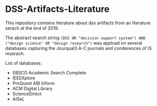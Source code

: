 # DSS-Artifacts-Literature

This repository contains literature about dss artifacts from an literature serach at the end of 2019.

The abstract search string `(DSS OR "decision support system") AND ("design science" OR "design research")` was appload on several databases capturing the Jourqual3 A-C journals and conderences of IS reserach.

List of databases:
* EBSCO Academic Search Complete
* IEEEXplore
* ProQuest ABI Inform
* ACM Digital Library
* ScienceDirect
* AISeL
